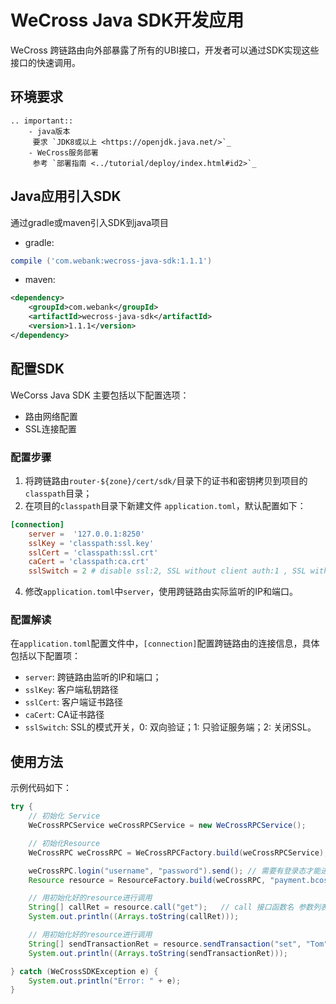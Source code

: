 # WeCross Java SDK开发应用

WeCross 跨链路由向外部暴露了所有的UBI接口，开发者可以通过SDK实现这些接口的快速调用。

## 环境要求

```eval_rst
.. important::
    - java版本
     要求 `JDK8或以上 <https://openjdk.java.net/>`_
    - WeCross服务部署
     参考 `部署指南 <../tutorial/deploy/index.html#id2>`_
```

## Java应用引入SDK

通过gradle或maven引入SDK到java项目

- gradle:

```gradle
compile ('com.webank:wecross-java-sdk:1.1.1')
```

- maven:

``` xml
<dependency>
    <groupId>com.webank</groupId>
    <artifactId>wecross-java-sdk</artifactId>
    <version>1.1.1</version>
</dependency>
```

## 配置SDK

WeCorss Java SDK 主要包括以下配置选项：

- 路由网络配置
- SSL连接配置

### 配置步骤
1. 将跨链路由`router-${zone}/cert/sdk/`目录下的证书和密钥拷贝到项目的`classpath`目录；
3. 在项目的`classpath`目录下新建文件 `application.toml`，默认配置如下：

```toml
[connection]
    server =  '127.0.0.1:8250'
    sslKey = 'classpath:ssl.key'
    sslCert = 'classpath:ssl.crt'
    caCert = 'classpath:ca.crt'
    sslSwitch = 2 # disable ssl:2, SSL without client auth:1 , SSL with client and server auth: 0
```

4. 修改`application.toml`中`server`，使用跨链路由实际监听的IP和端口。

### 配置解读

在`application.toml`配置文件中，`[connection]`配置跨链路由的连接信息，具体包括以下配置项：

- `server`: 跨链路由监听的IP和端口；
- `sslKey`: 客户端私钥路径
- `sslCert`: 客户端证书路径
- `caCert`: CA证书路径
- `sslSwitch`: SSL的模式开关，0: 双向验证；1: 只验证服务端；2: 关闭SSL。

## 使用方法

示例代码如下：

```java
try {
    // 初始化 Service
    WeCrossRPCService weCrossRPCService = new WeCrossRPCService();

    // 初始化Resource
    WeCrossRPC weCrossRPC = WeCrossRPCFactory.build(weCrossRPCService);

    weCrossRPC.login("username", "password").send(); // 需要有登录态才能进一步操作
    Resource resource = ResourceFactory.build(weCrossRPC, "payment.bcos.HelloWecross"); // RPC服务，资源的path

    // 用初始化好的resource进行调用
    String[] callRet = resource.call("get");   // call 接口函数名 参数列表
    System.out.println((Arrays.toString(callRet)));

    // 用初始化好的resource进行调用
    String[] sendTransactionRet = resource.sendTransaction("set", "Tom"); // sendTransaction 接口函数名 参数列表
    System.out.println((Arrays.toString(sendTransactionRet)));

} catch (WeCrossSDKException e) {
    System.out.println("Error: " + e);
}
```
